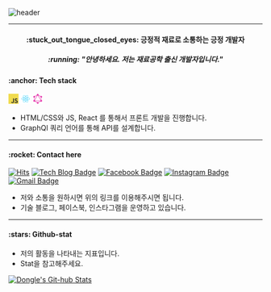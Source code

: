 ![header](https://capsule-render.vercel.app/api?type=slice&color=auto&height=150&section=header&text=Dongle's%20Git-hub&animation=twinkling&fontSize=40)

---
<h4 align = "center"> :stuck_out_tongue_closed_eyes: 긍정적 재료로 소통하는 긍정 개발자   </h4>
<h5 align = "center"> :running: "안녕하세요. 저는 재료공학 출신 개발자입니다." </h5>



<h4>:anchor: Tech stack </h4>

<code><img height="20" src="https://raw.githubusercontent.com/github/explore/80688e429a7d4ef2fca1e82350fe8e3517d3494d/topics/javascript/javascript.png"></code>
<code><img height="20" src="https://raw.githubusercontent.com/github/explore/80688e429a7d4ef2fca1e82350fe8e3517d3494d/topics/react/react.png"></code>
<code><img height="20" src="https://raw.githubusercontent.com/github/explore/5c058a388828bb5fde0bcafd4bc867b5bb3f26f3/topics/graphql/graphql.png"></code>
- HTML/CSS와 JS, React 를 통해서 프론트 개발을 진행합니다.
- GraphQl 쿼리 언어를 통해 API를 설계합니다.
---


<h4>:rocket: Contact here </h4>

[![Hits](https://hits.seeyoufarm.com/api/count/incr/badge.svg?url=https%3A%2F%2Fgithub.com%2Faosjehdgus%2Fhit-counter)](https://hits.seeyoufarm.com)
[![Tech Blog
Badge](http://img.shields.io/badge/-Tech%20blog-black?style=flat-square&logo=github&link=https://aosjehdgus.tistory.com/)](https://aosjehdgus.tistory.com/)
[![Facebook
Badge](https://img.shields.io/badge/-Facebook-1877f2?style=flat-square&logo=facebook&logoColor=white&link=https://www.facebook.com/donghyun.dongle)](https://www.facebook.com/donghyun.dongle)
[![Instagram
Badge](https://img.shields.io/badge/-Instagram-dd2a7b?style=flat-square&logo=instagram&logoColor=white&link=https://www.instagram.com/doooonghyuni/)](https://www.instagram.com/doooonghyuni)
[![Gmail
Badge](https://img.shields.io/badge/-Gmail-d14836?style=flat-square&logo=Gmail&logoColor=white&link=mailto:kdhsea@gmail.com)](mailto:kdhsea@gmail.com)
- 저와 소통을 원하시면 위의 링크를 이용해주시면 됩니다.
- 기술 블로그, 페이스북, 인스타그램을 운영하고 있습니다.
---


<h4>:stars: Github-stat </h4>

- 저의 활동을 나타내는 지표입니다.
- Stat을 참고해주세요.

[![Dongle's Git-hub
Stats](https://github-readme-stats.vercel.app/api?username=aosjehdgus&show_icons=true)](https://github.com/anuraghazra/github-readme-stats)










